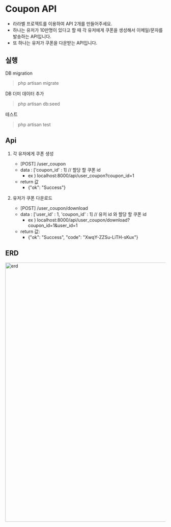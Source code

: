 # Coupon API

- 라라벨 프로젝트를 이용하여 API 2개를 만들어주세요.
- 하나는 유저가 10만명이 있다고 할 때 각 유저에게 쿠폰을 생성해서 이메일/문자를 발송하는 API입니다.
- 또 하나는 유저가 쿠폰을 다운받는 API입니다.

## 실행
DB migration
> php artisan migrate

DB 더미 데이터 추가
> php artisan db:seed

테스트
> php artisan test

## Api

1. 각 유저에게 쿠폰 생성
    * [POST]  /user_coupon
    * data : ['coupon_id' : 1]  // 할당 할 쿠폰 id
      * ex ) localhost:8000/api/user_coupon?coupon_id=1
    * return 값
      * {"ok": "Success"}


2. 유저가 쿠폰 다운로드
   * [POST] /user_coupon/download
   * data : ['user_id' : 1, 'coupon_id' : 1] // 유저 id 와 할당 할 쿠폰 id
     * ex ) localhost:8000/api/user_coupon/download?coupon_id=1&user_id=1
   * return 값:
     * {"ok": "Success",
       "code": "XwqY-ZZSu-LiTH-sKux"}


## ERD
<img width="812" alt="erd" src="https://user-images.githubusercontent.com/22957339/229338837-39d486e4-d30c-41b9-ad91-12a142f4b1cd.png">

